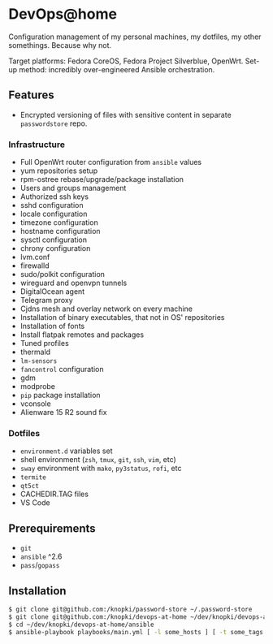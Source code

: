 # DevOps@home

Configuration management of my personal machines, my dotfiles, my other somethings. Because why not.

Target platforms: Fedora CoreOS, Fedora Project Silverblue, OpenWrt.
Set-up method: incredibly over-engineered Ansible orchestration.

## Features

* Encrypted versioning of files with sensitive content in separate `passwordstore` repo.

### Infrastructure

* Full OpenWrt router configuration from `ansible` values
* yum repositories setup
* rpm-ostree rebase/upgrade/package installation
* Users and groups management
* Authorized ssh keys
* sshd configuration
* locale configuration
* timezone configuration
* hostname configuration
* sysctl configuration
* chrony configuration
* lvm.conf
* firewalld
* sudo/polkit configuration
* wireguard and openvpn tunnels
* DigitalOcean agent
* Telegram proxy
* Cjdns mesh and overlay network on every machine
* Installation of binary executables, that not in OS' repositories
* Installation of fonts
* Install flatpak remotes and packages
* Tuned profiles
* thermald
* `lm-sensors`
* `fancontrol` configuration
* gdm
* modprobe
* `pip` package installation
* vconsole
* Alienware 15 R2 sound fix

### Dotfiles

* `environment.d` variables set
* shell environment (`zsh`, `tmux`, `git`, `ssh`, `vim`, etc)
* `sway` environment with `mako`, `py3status`, `rofi`, etc
* `termite`
* `qt5ct`
* CACHEDIR.TAG files
* VS Code

## Prerequirements

* `git`
* `ansible` ^2.6
* `pass`/`gopass`

## Installation

```bash
$ git clone git@github.com:/knopki/password-store ~/.password-store
$ git clone git@github.com:/knopki/devops-at-home ~/dev/knopki/devops-at-home
$ cd ~/dev/knopki/devops-at-home/ansible
$ ansible-playbook playbooks/main.yml [ -l some_hosts ] [ -t some_tags ]
```
